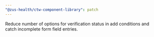 ```yaml
---
"@zus-health/ctw-component-library": patch
---
```


Reduce number of options for verification status in add conditions and catch incomplete form field entries.
